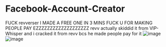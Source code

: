 # Facebook-Account-Creator
FUCK revverser I MADE A FREE ONE IN 3 MINS FUCK U FOR MAKING PEOPLE PAY EZZZZZZZZZZZZZZZZZZZ revv actually skiddid it from VIP-Whisper and i cracked it from revv bcs he made people pay for it
![image](https://github.com/Germanized/Facebook-Account-Creator/assets/91925088/7b671922-e710-43e4-a527-3c81f60f6337)
![image](https://github.com/Germanized/Facebook-Account-Creator/assets/91925088/a32b9cb5-e38c-4f5e-a9ee-21787c76d73d)
